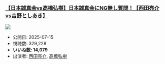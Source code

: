 ### [【日本誠真会vs高橋弘樹】日本誠真会にNG無し質問！【西田亮介vs吉野としあき】](https://www.youtube.com/watch?v=sbvCaoV8dpM)
[![](https://img.youtube.com/vi/sbvCaoV8dpM/sddefault.jpg)](https://www.youtube.com/watch?v=sbvCaoV8dpM)
-   公開日: 2025-07-15
-   視聴数: 329,228
-   **いいね数: 14,079**
-   出演者: [西田亮介](/rehacq_fan/people/西田亮介 "wikilink"), [高橋弘樹](/rehacq_fan/people/高橋弘樹 "wikilink")
